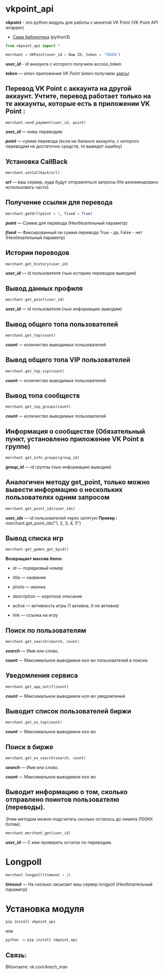 # vkpoint_api

**vkpoint** - это python модуль для работы с монетой VK Point (VK Point API wrapper)
* [Сама библиотека](./vkpoint) (python3)

```python
from vkpoint_api import *

merchant = VKPoint(user_id = Ваш ID, token = 'TOKEN')
```
***user_id*** - id аккаунта с которого получили access_token

***token*** — ключ приложения VK Point (ключ получаем [здесь](https://vkpoint.vposter.ru/api/method/token))

Перевод VK Point с аккаунта на другой аккаунт. Учтите, перевод работает только на те аккаунты, которые есть в приложении VK Point :
-----------------------------------
```python
merchant.send_payment(user_id, point)
```
***user_id*** — кому переводим

***point*** — сумма перевода (если на балансе аккаунта, с которого переводим не достаточно средств, то выведет ошибку)

Установка CallBack
-----------------------------------
```python
merchant.setCallback(url)
```
***url*** — ваш сервер, куда будут отправляться запросы (Не рекомендовано использовать  часто)

Получение ссылки для перевода
-----------------------------------
```python
merchant.getUrl(point = 1, fixed = True)
```
***point*** — Сумма для перевода (Необязательный параметр)

***fixed*** — Фиксированный ли сумма перевода True - да, False - нет (Необязательный параметр)


Истории переводов
-----------------------------------
```python
merchant.get_history(user_id)
```
***user_id*** — id пользователя (чью историю переводов выводим)


Вывод данных профиля
-----------------------------------
```python
merchant.get_point(user_id)
```
***user_id*** — id пользователя (чью информацию выводим)

Вывод общего топа пользователей
-----------------------------------
```python
merchant.get_top(count)
```
***count*** — количество выводимых пользователей

Вывод общего топа VIP пользователей
-----------------------------------
```python
merchant.get_top_vip(count)
```
***count*** — количество выводимых пользователей

Вывод топа сообществ
-----------------------------------
```python
merchant.get_top_groups(count)
```
***count*** — количество выводимых пользователей

Информация о сообществе (Обязательный пункт, установлено приложение VK Point в группе)
-----------------------------------
```python
merchant.get_info_groups(group_id)
```
***group_id*** — id группы (чью информацию выводим)

Аналогичен методу get_point, только можно вывести информацию о нескольких пользователях одним запросом
-----------------------------------
```python
merchant.get_point_ids(user_ids)
```
***user_ids*** — id пользователей через запятую
**Привер :**  merchant.get_point_ids("1, 2, 3, 4, 5")

Вывод списка игр
-----------------------------------
```python
merchant.get_games_get_byid()
```
**Возвращает массив items:**

* id — порядковый номер

* title — название

* photo — иконка

* description — короткое описание

* active — активность игры (1 активна, 0 не активна)

* link — ссылка на игру


Поиск по пользователям
-----------------------------------
```python
merchant.get_search(search, count)
```
***search*** — Имя или слово.

***count***  — Максимальное выводимое кол-во пользователей в поиске

Уведомления сервиса
-----------------------------------
```python
merchant.get_app_notif(count)
```
***count***  — Максимальное выводимое кол-во уведомлений

Выводит список пользователей биржи
-----------------------------------
```python
merchant.get_ex_top(count)
```
***count***  — Максимальное выводимое кол-во

Поиск в бирже
-----------------------------------
```python
merchant.get_ex_search(search, count)
```
***search*** — Имя или слово.

***count***  — Максимальное выводимое кол-во

Выводит информацию о том, сколько отправлено поинтов пользователю (переводы).
-----------------------------------
Этим методом можно подсчитать сколько осталось до лимита (100КК ботам).
```python
merchant.merchant_get(user_id)
```
***user_id*** — С кем проверить остаток по переводам.

Longpoll
=====================
```python
merchant.longpoll(timeout = 2)
```
***timeout*** — На сколько засыпает ваш сервер longpoll (Необязательный параметр)

Установка модуля
=====================
```bash
pip install vkpoint_api
```
или
```bash
python -m pip install vkpoint_api
```

Связь:
-----------------------------------
ВКонтакте: vk.com/krech_man

















